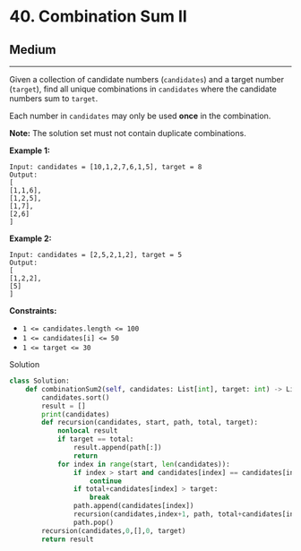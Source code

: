 # 40. Combination Sum II

## Medium

***

Given a collection of candidate numbers (`candidates`) and a target number (`target`), find all unique combinations in `candidates` where the candidate numbers sum to `target`.

Each number in `candidates` may only be used **once** in the combination.

**Note:** The solution set must not contain duplicate combinations.

&#x20;

**Example 1:**

```
Input: candidates = [10,1,2,7,6,1,5], target = 8
Output: 
[
[1,1,6],
[1,2,5],
[1,7],
[2,6]
]
```

**Example 2:**

```
Input: candidates = [2,5,2,1,2], target = 5
Output: 
[
[1,2,2],
[5]
]
```

&#x20;

**Constraints:**

* `1 <= candidates.length <= 100`
* `1 <= candidates[i] <= 50`
* `1 <= target <= 30`

Solution

```python
class Solution:
    def combinationSum2(self, candidates: List[int], target: int) -> List[List[int]]:
        candidates.sort()
        result = []
        print(candidates)
        def recursion(candidates, start, path, total, target):
            nonlocal result
            if target == total:
                result.append(path[:])
                return
            for index in range(start, len(candidates)):
                if index > start and candidates[index] == candidates[index-1]:
                    continue
                if total+candidates[index] > target:
                    break
                path.append(candidates[index])
                recursion(candidates,index+1, path, total+candidates[index], target)
                path.pop()
        recursion(candidates,0,[],0, target)
        return result
```
